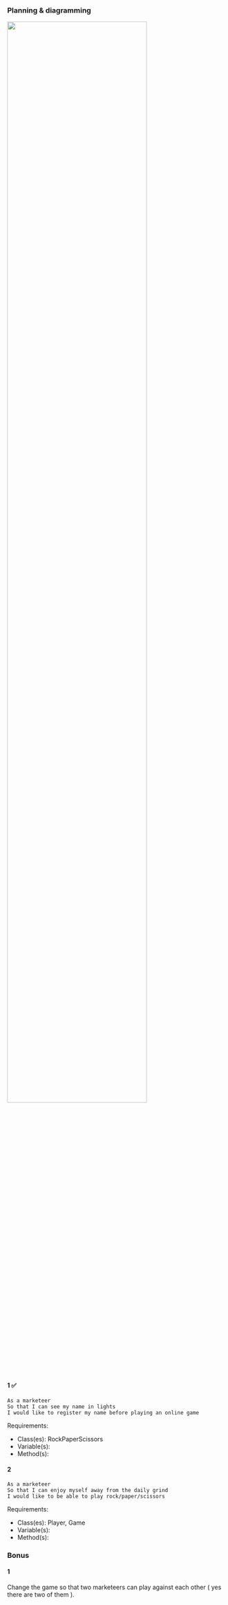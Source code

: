 ### Planning & diagramming

<img src="../screenshots/" width= "80%">

#### 1 ✅

```
As a marketeer
So that I can see my name in lights
I would like to register my name before playing an online game

```

Requirements:
- Class(es): RockPaperScissors
- Variable(s):
- Method(s):

#### 2 

```
As a marketeer
So that I can enjoy myself away from the daily grind
I would like to be able to play rock/paper/scissors

```

Requirements:
- Class(es): Player, Game
- Variable(s):
- Method(s):

### Bonus

#### 1

Change the game so that two marketeers can play against each other ( yes there are two of them ).